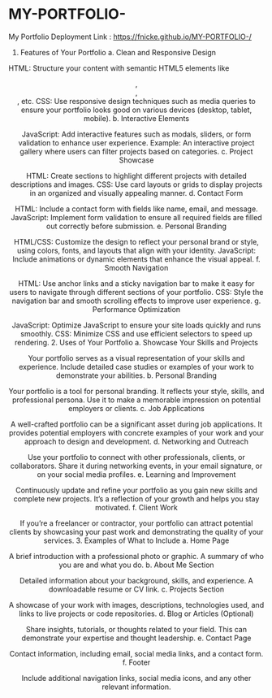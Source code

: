 # MY-PORTFOLIO-
My Portfolio 
Deployment Link : https://fnicke.github.io/MY-PORTFOLIO-/



1. Features of Your Portfolio
a. Clean and Responsive Design

HTML: Structure your content with semantic HTML5 elements like <header>, <section>, <footer>, etc.
CSS: Use responsive design techniques such as media queries to ensure your portfolio looks good on various devices (desktop, tablet, mobile).
b. Interactive Elements

JavaScript: Add interactive features such as modals, sliders, or form validation to enhance user experience.
Example: An interactive project gallery where users can filter projects based on categories.
c. Project Showcase

HTML: Create sections to highlight different projects with detailed descriptions and images.
CSS: Use card layouts or grids to display projects in an organized and visually appealing manner.
d. Contact Form

HTML: Include a contact form with fields like name, email, and message.
JavaScript: Implement form validation to ensure all required fields are filled out correctly before submission.
e. Personal Branding

HTML/CSS: Customize the design to reflect your personal brand or style, using colors, fonts, and layouts that align with your identity.
JavaScript: Include animations or dynamic elements that enhance the visual appeal.
f. Smooth Navigation

HTML: Use anchor links and a sticky navigation bar to make it easy for users to navigate through different sections of your portfolio.
CSS: Style the navigation bar and smooth scrolling effects to improve user experience.
g. Performance Optimization

JavaScript: Optimize JavaScript to ensure your site loads quickly and runs smoothly.
CSS: Minimize CSS and use efficient selectors to speed up rendering.
2. Uses of Your Portfolio
a. Showcase Your Skills and Projects

Your portfolio serves as a visual representation of your skills and experience. Include detailed case studies or examples of your work to demonstrate your abilities.
b. Personal Branding

Your portfolio is a tool for personal branding. It reflects your style, skills, and professional persona. Use it to make a memorable impression on potential employers or clients.
c. Job Applications

A well-crafted portfolio can be a significant asset during job applications. It provides potential employers with concrete examples of your work and your approach to design and development.
d. Networking and Outreach

Use your portfolio to connect with other professionals, clients, or collaborators. Share it during networking events, in your email signature, or on your social media profiles.
e. Learning and Improvement

Continuously update and refine your portfolio as you gain new skills and complete new projects. It’s a reflection of your growth and helps you stay motivated.
f. Client Work

If you’re a freelancer or contractor, your portfolio can attract potential clients by showcasing your past work and demonstrating the quality of your services.
3. Examples of What to Include
a. Home Page

A brief introduction with a professional photo or graphic.
A summary of who you are and what you do.
b. About Me Section

Detailed information about your background, skills, and experience.
A downloadable resume or CV link.
c. Projects Section

A showcase of your work with images, descriptions, technologies used, and links to live projects or code repositories.
d. Blog or Articles (Optional)

Share insights, tutorials, or thoughts related to your field. This can demonstrate your expertise and thought leadership.
e. Contact Page

Contact information, including email, social media links, and a contact form.
f. Footer

Include additional navigation links, social media icons, and any other relevant information.
